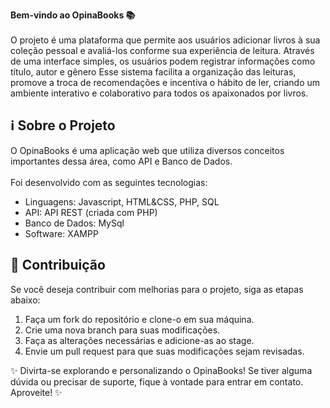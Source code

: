<b>Bem-vindo ao OpinaBooks 📚</b> <br> <br>
O projeto é uma plataforma que permite aos usuários adicionar livros à sua coleção pessoal e avaliá-los conforme sua experiência de leitura. Através de uma interface simples, os usuários podem registrar informações como título, autor e gênero Esse sistema facilita a organização das leituras, promove a troca de recomendações e incentiva o hábito de ler, criando um ambiente interativo e colaborativo para todos os apaixonados por livros.

## ℹ️ Sobre o Projeto
O OpinaBooks é uma aplicação web que utiliza diversos conceitos importantes dessa área, como API e Banco de Dados. <br> <br>Foi desenvolvido com as seguintes tecnologias:
<ul>
  <li>Linguagens: Javascript, HTML&CSS, PHP, SQL</li>
  <li>API: API REST (criada com PHP)</li>
  <li>Banco de Dados: MySql</li>
  <li>Software: XAMPP</li>
</ul>

## 📝 Contribuição
Se você deseja contribuir com melhorias para o projeto, siga as etapas abaixo:
<ol>
  <li>Faça um fork do repositório e clone-o em sua máquina.</li>
  <li>Crie uma nova branch para suas modificações.</li>
  <li>Faça as alterações necessárias e adicione-as ao stage.</li>
  <li>Envie um pull request para que suas modificações sejam revisadas.</li>
</ol>

✨ Divirta-se explorando e personalizando o OpinaBooks! Se tiver alguma dúvida ou precisar de suporte, fique à vontade para entrar em contato. Aproveite! ✨
